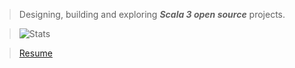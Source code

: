 >Designing, building and exploring ***Scala 3 open source*** projects.

>![Stats](https://github-readme-stats.vercel.app/api?username=objektwerks&show_icons=true&hide_border=true)

<!---
>![Stats](https://github-readme-stats.vercel.app/api/top-langs?username=objektwerks&hide=css,html,javascript)
--->

<!---
>Top annual commits:  ***18,464***
--->

<!---
>Top monthly commits: ***2,154***
--->
 
>[Resume](https://github.com/objektwerks/resume)

<!--- https://github.com/anuraghazra/github-readme-stats --->
